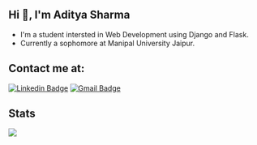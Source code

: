 ## Hi 👋, I'm Aditya Sharma

- I'm a student intersted in Web Development using Django and Flask.
- Currently a sophomore at Manipal University Jaipur.

## Contact me at:
[![Linkedin Badge](https://img.shields.io/badge/-adityyasharma-blue?style=flat-square&logo=Linkedin&logoColor=white&link=https://www.linkedin.com/in/adityyasharma/)](https://www.linkedin.com/in/adityyasharma/)  [![Gmail Badge](https://img.shields.io/badge/-aditya.sharma9301@gmail.com-c14438?style=flat-square&logo=Gmail&logoColor=white&link=mailto:aditya.sharma9301@gmail.com)](mailto:aditya.sharma9301@gmail.com)  

<!---
## Languages and tools:
<img align = "left" alt = "python" width = "35px" src="https://img.icons8.com/color/48/000000/python.png"/>
<img align = "left" alt = "java" width="35px" src = "https://img.icons8.com/color/48/000000/java-coffee-cup-logo.png"/>
<img align="left" alt="JavaScript" width="35px" src="https://raw.githubusercontent.com/github/explore/80688e429a7d4ef2fca1e82350fe8e3517d3494d/topics/javascript/javascript.png" />
<img align = "left" alt = "c" width = "35px" src="https://img.icons8.com/color/48/000000/c-programming.png"/>
<img align = "left" alt = "django" width = "35px" src="https://img.icons8.com/material-outlined/48/000000/django.png"/>
<img align = "left" alt = "nodejs" width = "35px" src="https://img.icons8.com/color/48/000000/nodejs.png"/>
<img align="left" alt="React" width="35px" src="https://raw.githubusercontent.com/github/explore/80688e429a7d4ef2fca1e82350fe8e3517d3494d/topics/react/react.png" />
<img align="left" alt="HTML5" width="35px" src="https://raw.githubusercontent.com/github/explore/80688e429a7d4ef2fca1e82350fe8e3517d3494d/topics/html/html.png" />
<img align="left" alt="CSS3" width="35px" src="https://raw.githubusercontent.com/github/explore/80688e429a7d4ef2fca1e82350fe8e3517d3494d/topics/css/css.png" />
<img align = "left" alt = "git" width = "35px" src="https://img.icons8.com/color/48/000000/git.png"/>
<img align = "left" alt = "ubuntu" width = "35px" src="https://img.icons8.com/color/48/000000/ubuntu--v1.png"/>
<img align="left" alt="Terminal" width="35px" src="https://raw.githubusercontent.com/github/explore/80688e429a7d4ef2fca1e82350fe8e3517d3494d/topics/terminal/terminal.png" />
<br />
-->

## Stats

<img align = "centre" src = "https://github-readme-stats.vercel.app/api/top-langs/?username=adityasharma3&layout=compact&theme=dark"/>
